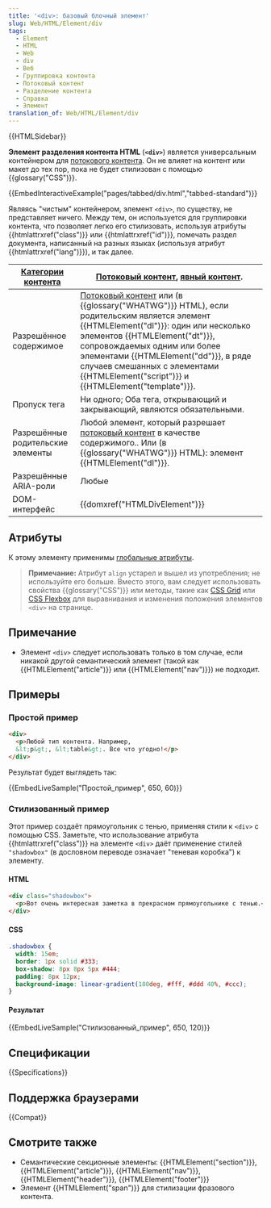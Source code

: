 ```yaml
---
title: '<div>: базовый блочный элемент'
slug: Web/HTML/Element/div
tags:
  - Element
  - HTML
  - Web
  - div
  - Веб
  - Группировка контента
  - Потоковый контент
  - Разделение контента
  - Справка
  - Элемент
translation_of: Web/HTML/Element/div
---
```


{{HTMLSidebar}}

**Элемент разделения контента HTML** (**`<div>`**) является универсальным контейнером для [потокового контента](/ru/docs/Web/Guide/HTML/Content_categories#Потоковый_контент). Он не влияет на контент или макет до тех пор, пока не будет стилизован с помощью {{glossary("CSS")}}.

{{EmbedInteractiveExample("pages/tabbed/div.html","tabbed-standard")}}

Являясь "чистым" контейнером, элемент `<div>`, по существу, не представляет ничего. Между тем, он используется для группировки контента, что позволяет легко его стилизовать, используя атрибуты {{htmlattrxref("class")}} или {{htmlattrxref("id")}}, помечать раздел документа, написанный на разных языках (используя атрибут {{htmlattrxref("lang")}}), и так далее.

| [Категории контента](/ru/docs/Web/Guide/HTML/Content_categories) | [Потоковый контент](/ru/docs/Web/Guide/HTML/Content_categories#Потоковый_контент), [явный контент](/ru/docs/Web/Guide/HTML/Content_categories#Явный_контент).                                                                                                                                                                                                                                                                                   |
| ---------------------------------------------------------------- | ----------------------------------------------------------------------------------------------------------------------------------------------------------------------------------------------------------------------------------------------------------------------------------------------------------------------------------------------------------------------------------------------------------------------------------------------- |
| Разрешённое содержимое                                           | [Потоковый контент](/ru/docs/Web/Guide/HTML/Content_categories#Потоковый_контент) или (в {{glossary("WHATWG")}} HTML), если родительским является элемент {{HTMLElement("dl")}}: один или несколько элементов {{HTMLElement("dt")}}, сопровождаемых одним или более элементами {{HTMLElement("dd")}}, в ряде случаев смешанных с элементами {{HTMLElement("script")}} и {{HTMLElement("template")}}. |
| Пропуск тега                                                     | Ни одного; Оба тега, открывающий и закрывающий, являются обязательными.                                                                                                                                                                                                                                                                                                                                                                         |
| Разрешённые родительские элементы                                | Любой элемент, который разрешает [потоковый контент](/ru/docs/Web/Guide/HTML/Content_categories#Потоковый_контент) в качестве содержимого.. Или (в {{glossary("WHATWG")}} HTML): элемент {{HTMLElement("dl")}}.                                                                                                                                                                                                                    |
| Разрешённые ARIA-роли                                            | Любые                                                                                                                                                                                                                                                                                                                                                                                                                                           |
| DOM-интерфейс                                                    | {{domxref("HTMLDivElement")}}                                                                                                                                                                                                                                                                                                                                                                                                        |

## Атрибуты

К этому элементу применимы [глобальные атрибуты](/ru/docs/Web/HTML/Общие_атрибуты).

> **Примечание:** Атрибут `align` устарел и вышел из употребления; не используйте его больше. Вместо этого, вам следует использовать свойства {{glossary("CSS")}} или методы, такие как [CSS Grid](/ru/docs/Web/CSS/CSS_Grid_Layout) или [CSS Flexbox](/ru/docs/Learn/CSS/CSS_layout/Flexbox) для выравнивания и изменения положения элементов `<div>` на странице.

## Примечание

- Элемент `<div>` следует использовать только в том случае, если никакой другой семантический элемент (такой как {{HTMLElement("article")}} или {{HTMLElement("nav")}}) не подходит.

## Примеры

### Простой пример

```html
<div>
  <p>Любой тип контента. Например,
  &lt;p&gt;, &lt;table&gt;. Все что угодно!</p>
</div>
```

Результат будет выглядеть так:

{{EmbedLiveSample("Простой_пример", 650, 60)}}

### Стилизованный пример

Этот пример создаёт прямоугольник с тенью, применяя стили к `<div>` с помощью CSS. Заметьте, что использование атрибута {{htmlattrxref("class")}} на элементе `<div>` даёт применение стилей `"shadowbox"` (в дословном переводе означает "теневая коробка") к элементу.

#### HTML

```html
<div class="shadowbox">
  <p>Вот очень интересная заметка в прекрасном прямоугольнике с тенью.</p>
</div>
```

#### CSS

```css
.shadowbox {
  width: 15em;
  border: 1px solid #333;
  box-shadow: 8px 8px 5px #444;
  padding: 8px 12px;
  background-image: linear-gradient(180deg, #fff, #ddd 40%, #ccc);
}
```

#### Результат

{{EmbedLiveSample("Стилизованный_пример", 650, 120)}}

## Спецификации

{{Specifications}}

## Поддержка браузерами

{{Compat}}

## Смотрите также

- Семантические секционные элементы: {{HTMLElement("section")}}, {{HTMLElement("article")}}, {{HTMLElement("nav")}}, {{HTMLElement("header")}}, {{HTMLElement("footer")}}
- Элемент {{HTMLElement("span")}} для стилизации фразового контента.
